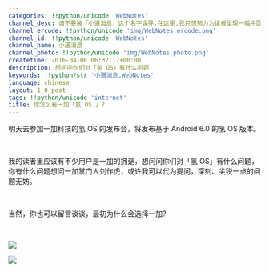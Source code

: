 ```yaml
---
categories: !!python/unicode 'WebNotes'
channel_desc: 请不要被「小道消息」这个名字误导.在这里,我只想努力为读者呈现一幅中国互联网的清明上河图.
channel_ercode: !!python/unicode 'img/WebNotes.ercode.png'
channel_id: !!python/unicode 'WebNotes'
channel_name: 小道消息
channel_photo: !!python/unicode 'img/WebNotes.photo.png'
createtime: 2016-04-06 06:32:17+00:00
description: 想问问你们对「氢 OS」有什么问题
keywords: !!python/str '小道消息,WebNotes'
language: chinese
layout: 1_0_post
tags: !!python/unicode 'internet'
title: 你怎么看一加「氢 OS 」?
---
```

<div class="rich_media_content" id="js_content">
<p>
         明天去参加一加科技的氢 OS 的发布会，将发布基于 Android 6.0 的氢 OS 版本。
        </p>
<p>
<br/>
</p>
<p>
         我的读者里应该有不少用户是一加的拥趸，想问问你们对「氢 OS」有什么问题，你有什么问题想问一加掌门人刘作虎，或许我可以代为提问，深刻、尖锐一点的问题无妨。
        </p>
<p>
<br/>
</p>
<p>
         当然，你也可以留言谈谈，最初为什么会选择一加?
        </p>
<p>
<br/>
</p>
<p>
<img data-ratio="1.776978417266187" data-s="300,640" data-src="" data-type="jpeg" data-w="" src="{{ '/img/ow5rEn8QGlEZn8LibtR5xxnBpgGWeLvhdEo2TSufjXicHYicmWuVMLPVyo3GyZUcFBCqcDrjEzoOzBLhCZXQcXgVg.jpeg' | prepend: site.img | replace: '//','/' }}"/>
<br/>
</p>
<p>
<img data-ratio="1.776978417266187" data-s="300,640" data-src="" data-type="jpeg" data-w="" src="{{ '/img/ow5rEn8QGlEZn8LibtR5xxnBpgGWeLvhdQACq3QqhoJDocjWXFgvbubowWQHyjVOYg2dgZqiciaM9Ie5X8nTtjkkg.jpeg' | prepend: site.img | replace: '//','/' }}"/>
<br/>
</p>
</div>